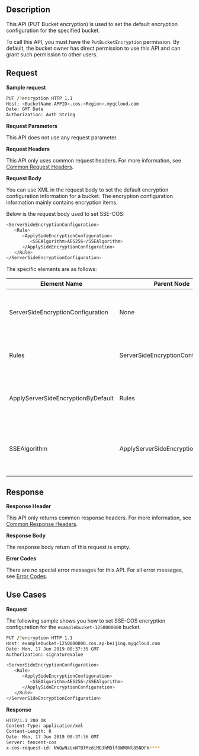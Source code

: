 ## Description

This API (PUT Bucket encryption) is used to set the default encryption configuration for the specified bucket.

To call this API, you must have the `PutBucketEncryption` permission. By default, the bucket owner has direct permission to use this API and can grant such permission to other users.

## Request

**Sample request**

```sh
PUT /?encryption HTTP 1.1
Host: <BucketName-APPID>.cos.<Region>.myqcloud.com
Date: GMT Date
Authorization: Auth String
```

**Request Parameters**

This API does not use any request parameter.

**Request Headers**

This API only uses common request headers. For more information, see [Common Request Headers](https://cloud.tencent.com/document/product/436/7728).

**Request Body**

You can use XML in the request body to set the default encryption configuration information for a bucket. The encryption configuration information mainly contains encryption items.

Below is the request body used to set SSE-COS:

```sh
<ServerSideEncryptionConfiguration>
   <Rule>
      <ApplySideEncryptionConfiguration>
         <SSEAlgorithm>AES256</SSEAlgorithm>
      </ApplySideEncryptionConfiguration>
   </Rule>
</ServerSideEncryptionConfiguration>
```

The specific elements are as follows:

| Element Name | Parent Node | Description | Type | Required |
| ---------------------------------- | ---------------------------------- | -------------------------------------- | --------- | -------- |
| ServerSideEncryptionConfiguration | None | This contains the default encryption configuration parameters | Container | Yes |
| Rules | ServerSideEncryptionConfiguration | Default server-side encryption configuration rules | Container | Yes |
| ApplyServerSideEncryptionByDefault | Rules | Default configuration information for server-side encryption | Container | Yes |
| SSEAlgorithm | ApplyServerSideEncryptionByDefault | Server-side encryption algorithm to be used. Enumerated value: AES256 | String | Yes |

## Response

**Response Header**

This API only returns common response headers. For more information, see [Common Response Headers](https://cloud.tencent.com/document/product/436/7729).

**Response Body**

The response body return of this request is empty.

**Error Codes**

There are no special error messages for this API. For all error messages, see [Error Codes](https://cloud.tencent.com/document/product/436/7730).

## Use Cases

**Request**

The following sample shows you how to set SSE-COS encryption configuration for the `examplebucket-1250000000` bucket.

```sh
PUT /?encryption HTTP 1.1
Host: examplebucket-1250000000.cos.ap-beijing.myqcloud.com
Date: Mon, 17 Jun 2019 08:37:35 GMT
Authorization: signatureValue

<ServerSideEncryptionConfiguration>
   <Rule>
      <ApplySideEncryptionConfiguration>
         <SSEAlgorithm>AES256</SSEAlgorithm>
      </ApplySideEncryptionConfiguration>
   </Rule>
</ServerSideEncryptionConfiguration>
```

**Response**

```sh
HTTP/1.1 200 OK
Content-Type: application/xml
Content-Length: 0
Date: Mon, 17 Jun 2019 08:37:36 GMT
Server: tencent-cos
x-cos-request-id: NWQwNzUxNTBfMzdiMDJhMDlfOWM0Nl85NDFk****
```
